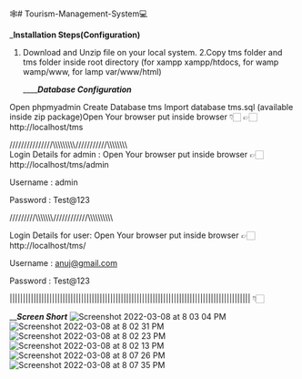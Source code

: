 🕸# Tourism-Management-System💻

   _______________________Installation Steps(Configuration)______________________
1. Download and Unzip file on your local system.
2.Copy tms folder and tms folder inside root directory (for xampp xampp/htdocs, for wamp wamp/www, for lamp var/www/html)

   _____________________________Database Configuration_________________________

Open phpmyadmin
Create Database tms
Import database tms.sql (available inside zip package)Open Your browser put inside browser  👇🏻
👉🏻 http://localhost/tms


   ///////////////\\\\\\\\\\\\\\\\\\\///////////\\\\\\\\\\\\\\\\\
Login Details for admin : 
Open Your browser put inside browser 👉🏻 http://localhost/tms/admin 

Username : admin

Password : Test@123

   /////////\\\\\\\\\\\\\\////////////\\\\\\\\\\\\\\\\\\\

Login Details for user: 
Open Your browser put inside browser  👉🏻 http://localhost/tms/

Username : anuj@gmail.com

Password : Test@123

  |||||||||||||||||||||||||||||||||||||||||||||||||||||||||||||||||||||||||||||||||||||||||||
                                 👇🏻

_________________________Screen Short_______________________
![Screenshot 2022-03-08 at 8 03 04 PM](https://user-images.githubusercontent.com/54598380/157259105-06bf9333-74a6-434c-9c75-f409957e7a8a.png)
![Screenshot 2022-03-08 at 8 02 31 PM](https://user-images.githubusercontent.com/54598380/157259124-6b5dc12a-5fca-420e-9dca-e26ab1234718.png)
![Screenshot 2022-03-08 at 8 02 23 PM](https://user-images.githubusercontent.com/54598380/157259131-7739c156-e542-4e23-8f32-63e8d356e602.png)
![Screenshot 2022-03-08 at 8 02 13 PM](https://user-images.githubusercontent.com/54598380/157259136-bf10adaf-c641-4743-8cc1-fc6a2414d4d4.png)
![Screenshot 2022-03-08 at 8 07 26 PM](https://user-images.githubusercontent.com/54598380/157259740-70228ad8-0b42-4c97-99a8-e678954076ac.png)
![Screenshot 2022-03-08 at 8 07 35 PM](https://user-images.githubusercontent.com/54598380/157259746-a37391f8-405d-41ec-a07b-be540f60e6f4.png)
